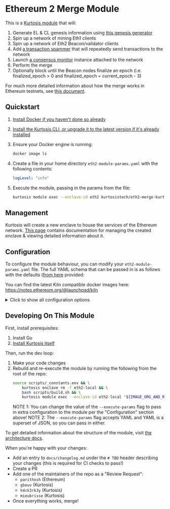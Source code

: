 Ethereum 2 Merge Module
=======================

This is a [Kurtosis module][module-docs] that will:

1. Generate EL & CL genesis information using [this genesis generator](https://github.com/skylenet/ethereum-genesis-generator)
1. Spin up a network of mining Eth1 clients
1. Spin up a network of Eth2 Beacon/validator clients
1. Add [a transaction spammer](https://github.com/kurtosis-tech/tx-fuzz) that will repeatedly send transactions to the network
1. Launch [a consensus monitor](https://github.com/ralexstokes/ethereum_consensus_monitor) instance attached to the network
1. Perform the merge
1. Optionally block until the Beacon nodes finalize an epoch (i.e. finalized_epoch > 0 and finalized_epoch = current_epoch - 3)

For much more detailed information about how the merge works in Ethereum testnets, see [this document](https://notes.ethereum.org/@ExXcnR0-SJGthjz1dwkA1A/H1MSKgm3F).

Quickstart
----------

1. [Install Docker if you haven't done so already][docker-installation]
1. [Install the Kurtosis CLI, or upgrade it to the latest version if it's already installed][kurtosis-cli-installation]
1. Ensure your Docker engine is running:
   ```bash
   docker image ls
   ```
1. Create a file in your home directory `eth2-module-params.yaml` with the following contents:

   ```yaml
   logLevel: "info"
   ```

1. Execute the module, passing in the params from the file:
   ```bash
   kurtosis module exec --enclave-id eth2 kurtosistech/eth2-merge-kurtosis-module --execute-params "$(cat ~/eth2-module-params.yaml)"
   ```

Management
----------

Kurtosis will create a new enclave to house the services of the Ethereum network. [This page][using-the-cli] contains documentation for managing the created enclave & viewing detailed information about it.

Configuration
-------------

To configure the module behaviour, you can modify your `eth2-module-params.yaml` file. The full YAML schema that can be passed in is as follows with the defaults ([from here](https://github.com/kurtosis-tech/eth2-merge-kurtosis-module/blob/master/kurtosis-module/impl/module_io/default_params.go) provided:

You can find the latest Kiln compatible docker images here: https://notes.ethereum.org/@launchpad/kiln

<details>
    <summary>Click to show all configuration options</summary>
    ```yaml
    #  Specification of the participants in the network
    participants:
      #  The type of EL client that should be started
      #  Valid values are "geth", "nethermind", and "besu"
      - elType: "geth"

        #  The Docker image that should be used for the EL client; leave blank to use the default for the client type
        #  Defaults by client:
        #  - geth: ethereum/client-go:latest
        #  - erigon: thorax/erigon:devel
        #  - nethermind: nethermind/nethermind:latest
        #  - besu: hyperledger/besu:develop
        elImage: ""

        #  The log level string that this participant's EL client should log at
        #  If this is emptystring then the global `logLevel` parameter's value will be translated into a string appropriate for the client (e.g. if
        #   global `logLevel` = `info` then Geth would receive `3`, Besu would receive `INFO`, etc.)
        #  If this is not emptystring, then this value will override the global `logLevel` setting to allow for fine-grained control
        #   over a specific participant's logging
        elLogLevel: ""

        #  A list of optional extra params that will be passed to the EL client container for modifying its behaviour
        elExtraParams: []

        #  The type of CL client that should be started
        #  Valid values are "nimbus", "lighthouse", "lodestar", "teku", and "prysm"
        clType: "lighthouse"

        #  The Docker image that should be used for the EL client; leave blank to use the default for the client type
        #  Defaults by client (note that Prysm is different in that it requires two images - a Beacon and a validator - separated by a comma):
        #  - lighthouse: sigp/lighthouse:latest
        #  - teku: consensys/teku:latest
        #  - nimbus: parithoshj/nimbus:merge-d3a00f6
        #  - prysm: gcr.io/prysmaticlabs/prysm/beacon-chain:latest,gcr.io/prysmaticlabs/prysm/validator:latest
        #  - lodestar: chainsafe/lodestar:next
        clImage: ""

        #  The log level string that this participant's EL client should log at
        #  If this is emptystring then the global `logLevel` parameter's value will be translated into a string appropriate for the client (e.g. if
        #   global `logLevel` = `info` then Teku would receive `INFO`, Prysm would receive `info`, etc.)
        #  If this is not emptystring, then this value will override the global `logLevel` setting to allow for fine-grained control
        #   over a specific participant's logging
        clLogLevel: ""

        #  A list of optional extra params that will be passed to the CL client Beacon container for modifying its behaviour
        #  If the client combines the Beacon & validator nodes (e.g. Teku, Nimbus), then this list will be passed to the combined Beacon-validator node
        beaconExtraParams: []

        #  A list of optional extra params that will be passed to the CL client validator container for modifying its behaviour
        #  If the client combines the Beacon & validator nodes (e.g. Teku, Nimbus), then this list will also be passed to the combined Beacon-validator node
        validatorExtraParams: []

        # A set of parameters the node needs to reach an external block building network
        # If `null` then the builder infrastructure will not be instantiated
        # Example:
        # 
        # relayEndpoints:
        #   - "https://0xdeadbeefcafa@relay.example.com"
        #   - "https://0xdeadbeefcafb@relay.example.com"
        #   - "https://0xdeadbeefcafc@relay.example.com"
        #   - "https://0xdeadbeefcafd@relay.example.com"
        # 
        builderNetworkParams: null

    #  Configuration parameters for the Eth network
    network:
      #  The network ID of the Eth1 network
      networkId: "3151908"

      #  The address of the staking contract address on the Eth1 chain
      depositContractAddress: "0x4242424242424242424242424242424242424242"

      #  Number of seconds per slot on the Beacon chain
      secondsPerSlot: 12

      #  Number of slots in an epoch on the Beacon chain
      slotsPerEpoch: 32

      #  Must come before the merge fork epoch
      #  See https://notes.ethereum.org/@ExXcnR0-SJGthjz1dwkA1A/H1MSKgm3F
      altairForkEpoch: 1

      #  Must occur before the total terminal difficulty is hit on the Eth1 chain
      #  See https://notes.ethereum.org/@ExXcnR0-SJGthjz1dwkA1A/H1MSKgm3F
      mergeForkEpoch: 2

      #  Once the total difficulty of all mined blocks crosses this threshold, the Eth1 chain will
      #   merge with the Beacon chain
      #  Must happen after the merge fork epoch on the Beacon chain
      #  See https://notes.ethereum.org/@ExXcnR0-SJGthjz1dwkA1A/H1MSKgm3F
      totalTerminalDifficulty: 100000000

      #  The number of validator keys that each CL validator node should get
      numValidatorKeysPerNode: 64

      #  This mnemonic will a) be used to create keystores for all the types of validators that we have and b) be used to generate a CL genesis.ssz that has the children
      #   validator keys already preregistered as validators
      preregisteredValidatorKeysMnemonic: "giant issue aisle success illegal bike spike question tent bar rely arctic volcano long crawl hungry vocal artwork sniff fantasy very lucky have athlete"

    # If set to true:
    #  - only the EL nodes & the transaction spammer will be started
    #  - everything CL nodes & after will be skipped (including Forkmon)
    #  - params for the CL nodes will be ignored (e.g. CL node image, CL node extra params)
    #  - the response will be missing URLs for things started after the EL ndoes
    #  - EL-node-only params like loglevel and `waitForMining` will still be used
    # NOTE: You will probably want to adjust the `totalTerminalDifficulty` much higher to ensure the EL nodes don't go through the Merge (as they won't have CL nodes)
    executionLayerOnly: false

    #  If set to false, we won't wait for the EL clients to mine at least 1 block before proceeding with adding the CL clients
    #  This is purely for debug purposes; waiting for blockNumber > 0 is required for the CL network to behave as
    #   expected, but that wait can be several minutes. Skipping the wait can be a good way to shorten the debug loop on a
    #   CL client that's failing to start.
    waitForMining: true

    #  If set, the module will block until a finalized epoch has occurred.
    #  If `waitForVerifications` is set to true, this extra wait will be skipped.
    waitForFinalization: false

    #  If set to true, the module will block until all verifications have passed
    waitForVerifications: false

    #  If set, this will be the maximum number of epochs to wait for the TTD to be reached.
    #  Verifications will be marked as failed if the TTD takes longer.
    verificationsTTDEpochLimit: 5

    #  If set, after the merge, this will be the maximum number of epochs wait for the verifications to succeed.
    verificationsEpochLimit: 5

    #  The global log level that all clients should log at
    #  Valid values are "error", "warn", "info", "debug", and "trace"
    #  This value will be overridden by participant-specific values
    logLevel: "info"
    ```
</details>

Developing On This Module
-------------------------
First, install prerequisites:
1. Install Go
1. [Install Kurtosis itself](https://docs.kurtosistech.com/installation.html)

Then, run the dev loop:
1. Make your code changes
1. Rebuild and re-execute the module by running the following from the root of the repo:
   ```bash
   source scripts/_constants.env && \
       kurtosis enclave rm -f eth2-local && \
       bash scripts/build.sh && \
       kurtosis module exec --enclave-id eth2-local "${IMAGE_ORG_AND_REPO}:$(bash scripts/get-docker-image-tag.sh)" --execute-params "{}"
   ```
   NOTE 1: You can change the value of the `--execute-params` flag to pass in extra configuration to the module per the "Configuration" section above!
   NOTE 2: The `--execute-params` flag accepts YAML and YAML is a superset of JSON, so you can pass in either.

To get detailed information about the structure of the module, visit [the architecture docs](./docs/architecture.md).

When you're happy with your changes:
- Add an entry to `docs/changelog.md` under the `# TBD` header describing your changes (this is required for CI checks to pass!)
- Create a PR
- Add one of the maintainers of the repo as a "Review Request":
    - `parithosh` (Ethereum)
    - `gbouv` (Kurtosis)
    - `h4ck3rk3y` (Kurtosis)
    - `mieubrisse` (Kurtosis)
- Once everything works, merge! 

<!------------------------ Only links below here -------------------------------->
[docker-installation]: https://docs.docker.com/get-docker/
[kurtosis-cli-installation]: https://docs.kurtosistech.com/installation.html
[module-docs]: https://docs.kurtosistech.com/modules.html
[enclave-context]: https://docs.kurtosistech.com/kurtosis-core/lib-documentation#enclavecontext
[using-the-cli]: https://docs.kurtosistech.com/using-the-cli.html
